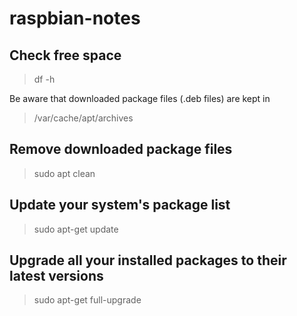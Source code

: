 # raspbian-notes

## Check free space
> df -h

Be aware that downloaded package files (.deb files) are kept in 

> /var/cache/apt/archives

## Remove downloaded package files 

> sudo apt clean

## Update your system's package list
> sudo apt-get update

## Upgrade all your installed packages to their latest versions 
> sudo apt-get full-upgrade
